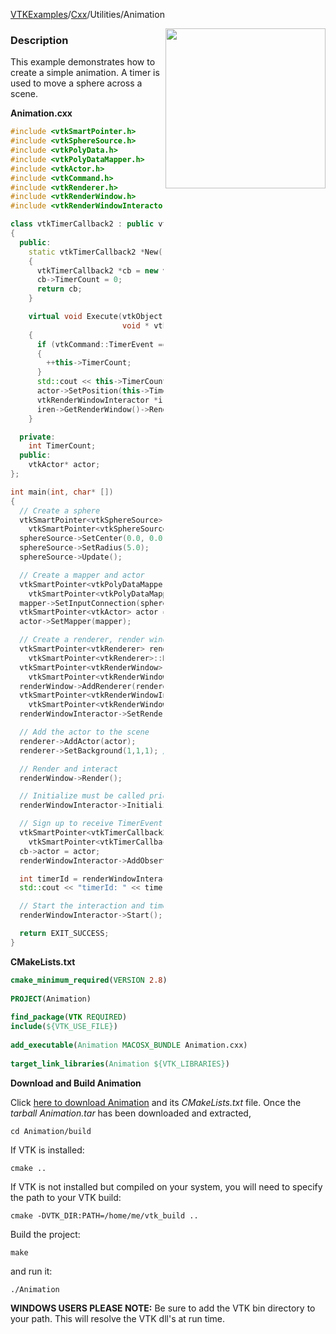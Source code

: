 [VTKExamples](/home/)/[Cxx](/Cxx)/Utilities/Animation

<img align="right" src="https://github.com/lorensen/VTKExamples/blob/gh-pages/Testing/Baseline/Utilities/TestAnimation.png?raw=true" width="256" />

### Description
This example demonstrates how to create a simple animation. A timer is used to move a sphere across a scene.

**Animation.cxx**
```c++
#include <vtkSmartPointer.h>
#include <vtkSphereSource.h>
#include <vtkPolyData.h>
#include <vtkPolyDataMapper.h>
#include <vtkActor.h>
#include <vtkCommand.h>
#include <vtkRenderer.h>
#include <vtkRenderWindow.h>
#include <vtkRenderWindowInteractor.h>

class vtkTimerCallback2 : public vtkCommand
{
  public:
    static vtkTimerCallback2 *New()
    {
      vtkTimerCallback2 *cb = new vtkTimerCallback2;
      cb->TimerCount = 0;
      return cb;
    }

    virtual void Execute(vtkObject *caller, unsigned long eventId,
                         void * vtkNotUsed(callData))
    {
      if (vtkCommand::TimerEvent == eventId)
      {
        ++this->TimerCount;
      }
      std::cout << this->TimerCount << std::endl;
      actor->SetPosition(this->TimerCount, this->TimerCount,0);
      vtkRenderWindowInteractor *iren = vtkRenderWindowInteractor::SafeDownCast(caller);
      iren->GetRenderWindow()->Render();
    }

  private:
    int TimerCount;
  public:
    vtkActor* actor;
};

int main(int, char* [])
{
  // Create a sphere
  vtkSmartPointer<vtkSphereSource> sphereSource =
    vtkSmartPointer<vtkSphereSource>::New();
  sphereSource->SetCenter(0.0, 0.0, 0.0);
  sphereSource->SetRadius(5.0);
  sphereSource->Update();

  // Create a mapper and actor
  vtkSmartPointer<vtkPolyDataMapper> mapper =
    vtkSmartPointer<vtkPolyDataMapper>::New();
  mapper->SetInputConnection(sphereSource->GetOutputPort());
  vtkSmartPointer<vtkActor> actor = vtkSmartPointer<vtkActor>::New();
  actor->SetMapper(mapper);

  // Create a renderer, render window, and interactor
  vtkSmartPointer<vtkRenderer> renderer =
    vtkSmartPointer<vtkRenderer>::New();
  vtkSmartPointer<vtkRenderWindow> renderWindow =
    vtkSmartPointer<vtkRenderWindow>::New();
  renderWindow->AddRenderer(renderer);
  vtkSmartPointer<vtkRenderWindowInteractor> renderWindowInteractor =
    vtkSmartPointer<vtkRenderWindowInteractor>::New();
  renderWindowInteractor->SetRenderWindow(renderWindow);

  // Add the actor to the scene
  renderer->AddActor(actor);
  renderer->SetBackground(1,1,1); // Background color white

  // Render and interact
  renderWindow->Render();

  // Initialize must be called prior to creating timer events.
  renderWindowInteractor->Initialize();

  // Sign up to receive TimerEvent
  vtkSmartPointer<vtkTimerCallback2> cb =
    vtkSmartPointer<vtkTimerCallback2>::New();
  cb->actor = actor;
  renderWindowInteractor->AddObserver(vtkCommand::TimerEvent, cb);

  int timerId = renderWindowInteractor->CreateRepeatingTimer(100);
  std::cout << "timerId: " << timerId << std::endl;

  // Start the interaction and timer
  renderWindowInteractor->Start();

  return EXIT_SUCCESS;
}
```
**CMakeLists.txt**
```cmake
cmake_minimum_required(VERSION 2.8)
 
PROJECT(Animation)
 
find_package(VTK REQUIRED)
include(${VTK_USE_FILE})
 
add_executable(Animation MACOSX_BUNDLE Animation.cxx)
 
target_link_libraries(Animation ${VTK_LIBRARIES})
```

**Download and Build Animation**

Click [here to download Animation](https://github.com/lorensen/VTKWikiExamplesTarballs/raw/master/Animation.tar) and its *CMakeLists.txt* file.
Once the *tarball Animation.tar* has been downloaded and extracted,
```
cd Animation/build 
```
If VTK is installed:
```
cmake ..
```
If VTK is not installed but compiled on your system, you will need to specify the path to your VTK build:
```
cmake -DVTK_DIR:PATH=/home/me/vtk_build ..
```
Build the project:
```
make
```
and run it:
```
./Animation
```
**WINDOWS USERS PLEASE NOTE:** Be sure to add the VTK bin directory to your path. This will resolve the VTK dll's at run time.

